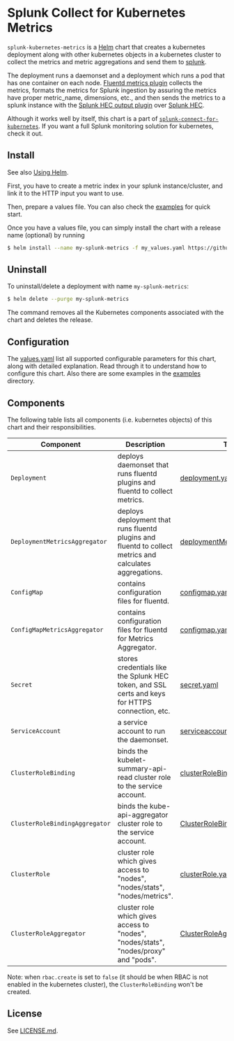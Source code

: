 # Splunk Collect for Kubernetes Metrics #

`splunk-kubernetes-metrics` is a [Helm](https://github.com/kubernetes/helm) chart that creates a kubernetes deployment along with other kubernetes objects in a kubernetes cluster to collect the metrics and metric aggregations and send them to [splunk](https://www.splunk.com/).

The deployment runs a daemonset and a deployment which runs a pod that has one container on each node. [Fluentd metrics plugin](https://github.com/splunk/fluent-plugin-kubernetes-metrics) collects the metrics, formats the metrics for Splunk ingestion by assuring the metrics have proper metric_name, dimensions, etc., and then sends the metrics to a splunk instance with the [Splunk HEC output plugin](https://github.com/splunk/fluent-plugin-splunk-hec) over [Splunk HEC](http://docs.splunk.com/Documentation/Splunk/7.2.4/Data/AboutHEC).

Although it works well by itself, this chart is a part of [`splunk-connect-for-kubernetes`](https://github.com/splunk/splunk-connect-for-kubernetes). If you want a full Splunk monitoring solution for kubernetes, check it out.

## Install ##

See also [Using Helm](https://docs.helm.sh/using_helm/#using-helm).

First, you have to create a metric index in your splunk instance/cluster, and link it to the HTTP input you want to use.

Then, prepare a values file. You can also check the [examples](examples) for quick start.

Once you have a values file, you can simply install the chart with a release name (optional) by running

```bash
$ helm install --name my-splunk-metrics -f my_values.yaml https://github.com/splunk/splunk-connect-for-kubernetes/releases/download/1.2.0/splunk-kubernetes-metrics-1.2.0.tgz

```

## Uninstall ##

To uninstall/delete a deployment with name `my-splunk-metrics`:

```bash
$ helm delete --purge my-splunk-metrics
```

The command removes all the Kubernetes components associated with the chart and deletes the release.

## Configuration ##

The [values.yaml](values.yaml) list all supported configurable parameters for this chart, along with detailed explanation. Read through it to understand how to configure this chart. Also there are some examples in the [examples](examples) directory.

## Components ##

The following table lists all components (i.e. kubernetes objects) of this chart and their responsibilities.

Component | Description | Template
--- | --- | ---
`Deployment` | deploys daemonset that runs fluentd plugins and fluentd to collect metrics. | [deployment.yaml](templates/deployment.yaml)
`DeploymentMetricsAggregator` | deploys deployment that runs fluentd plugins and fluentd to collect metrics and calculates aggregations. | [deploymentMetricsAggregator.yaml](templates/deploymentMetricsAggregator.yaml)
`ConfigMap` | contains configuration files for fluentd. | [configmap.yaml](templates/configmap.yaml)
`ConfigMapMetricsAggregator` | contains configuration files for fluentd for Metrics Aggregator. | [configmap.yaml](templates/configmap.yaml)
`Secret` | stores credentials like the Splunk HEC token, and SSL certs and keys for HTTPS connection, etc. | [secret.yaml](templates/secret.yaml)
`ServiceAccount` | a service account to run the daemonset. | [serviceaccount.yaml](templates/serviceaccount.yaml)
`ClusterRoleBinding` | binds the kubelet-summary-api-read cluster role to the service account. | [clusterRoleBinding.yaml](templates/clusterrolebinding.yaml)
`ClusterRoleBindingAggregator` | binds the kube-api-aggregator cluster role to the service account. | [ClusterRoleBindingAggregator.yaml](templates/ClusterRoleBindingAggregator.yaml)
`ClusterRole` | cluster role which gives access to "nodes", "nodes/stats", "nodes/metrics". | [clusterRole.yaml](templates/clusterrole.yaml)
`ClusterRoleAggregator` | cluster role which gives access to "nodes", "nodes/stats", "nodes/proxy" and "pods". | [ClusterRoleAggregator.yaml](templates/clusterroleaggregator.yaml)

Note: when `rbac.create` is set to `false` (it should be when RBAC is not enabled in the kubernetes cluster), the `ClusterRoleBinding` won't be created.

## License ##

See [LICENSE.md](LICENSE.md).

